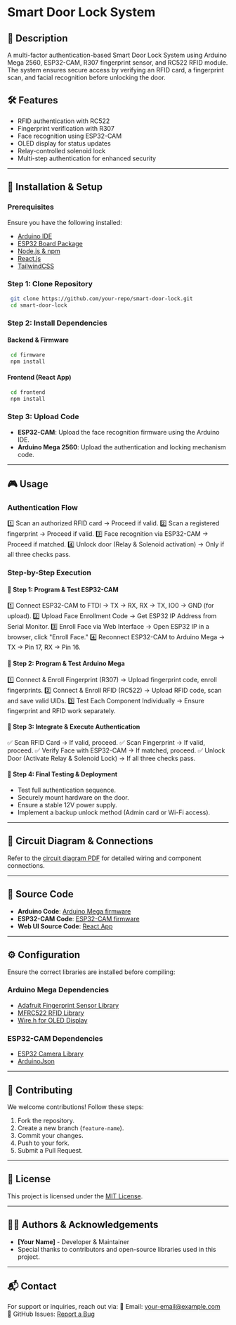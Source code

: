 # Smart Door Lock System

## 📌 Description
A multi-factor authentication-based Smart Door Lock System using Arduino Mega 2560, ESP32-CAM, R307 fingerprint sensor, and RC522 RFID module. The system ensures secure access by verifying an RFID card, a fingerprint scan, and facial recognition before unlocking the door.

## 🛠 Features
- RFID authentication with RC522
- Fingerprint verification with R307
- Face recognition using ESP32-CAM
- OLED display for status updates
- Relay-controlled solenoid lock
- Multi-step authentication for enhanced security

---

## 🚀 Installation & Setup

### Prerequisites
Ensure you have the following installed:
- [Arduino IDE](https://www.arduino.cc/en/software)
- [ESP32 Board Package](https://github.com/espressif/arduino-esp32)
- [Node.js & npm](https://nodejs.org/)
- [React.js](https://react.dev/)
- [TailwindCSS](https://tailwindcss.com/)

### Step 1: Clone Repository
```sh
 git clone https://github.com/your-repo/smart-door-lock.git
 cd smart-door-lock
```

### Step 2: Install Dependencies
#### Backend & Firmware
```sh
 cd firmware
 npm install
```
#### Frontend (React App)
```sh
 cd frontend
 npm install
```

### Step 3: Upload Code
- **ESP32-CAM**: Upload the face recognition firmware using the Arduino IDE.
- **Arduino Mega 2560**: Upload the authentication and locking mechanism code.

---

## 🎮 Usage
### Authentication Flow
1️⃣ Scan an authorized RFID card → Proceed if valid.
2️⃣ Scan a registered fingerprint → Proceed if valid.
3️⃣ Face recognition via ESP32-CAM → Proceed if matched.
4️⃣ Unlock door (Relay & Solenoid activation) → Only if all three checks pass.

### Step-by-Step Execution
#### 🔹 Step 1: Program & Test ESP32-CAM
1️⃣ Connect ESP32-CAM to FTDI → TX → RX, RX → TX, IO0 → GND (for upload).
2️⃣ Upload Face Enrollment Code → Get ESP32 IP Address from Serial Monitor.
3️⃣ Enroll Face via Web Interface → Open ESP32 IP in a browser, click "Enroll Face."
4️⃣ Reconnect ESP32-CAM to Arduino Mega → TX → Pin 17, RX → Pin 16.

#### 🔹 Step 2: Program & Test Arduino Mega
1️⃣ Connect & Enroll Fingerprint (R307) → Upload fingerprint code, enroll fingerprints.
2️⃣ Connect & Enroll RFID (RC522) → Upload RFID code, scan and save valid UIDs.
3️⃣ Test Each Component Individually → Ensure fingerprint and RFID work separately.

#### 🔹 Step 3: Integrate & Execute Authentication
✅ Scan RFID Card → If valid, proceed.
✅ Scan Fingerprint → If valid, proceed.
✅ Verify Face with ESP32-CAM → If matched, proceed.
✅ Unlock Door (Activate Relay & Solenoid Lock) → If all three checks pass.

#### 🔹 Step 4: Final Testing & Deployment
- Test full authentication sequence.
- Securely mount hardware on the door.
- Ensure a stable 12V power supply.
- Implement a backup unlock method (Admin card or Wi-Fi access).

---

## 📜 Circuit Diagram & Connections
Refer to the [circuit diagram PDF](https://github.com/your-repo/smart-door-lock/blob/main/docs/connections.pdf) for detailed wiring and component connections.

---

## 🔗 Source Code
- **Arduino Code**: [Arduino Mega firmware](https://github.com/your-repo/smart-door-lock/blob/main/firmware/arduino)
- **ESP32-CAM Code**: [ESP32-CAM firmware](https://github.com/your-repo/smart-door-lock/blob/main/firmware/esp32)
- **Web UI Source Code**: [React App](https://github.com/your-repo/smart-door-lock/blob/main/frontend)

---

## ⚙️ Configuration
Ensure the correct libraries are installed before compiling:
### Arduino Mega Dependencies
- [Adafruit Fingerprint Sensor Library](https://github.com/adafruit/Adafruit-Fingerprint-Sensor-Library)
- [MFRC522 RFID Library](https://github.com/miguelbalboa/rfid)
- [Wire.h for OLED Display](https://www.arduino.cc/en/reference/wire)

### ESP32-CAM Dependencies
- [ESP32 Camera Library](https://github.com/espressif/esp32-camera)
- [ArduinoJson](https://github.com/bblanchon/ArduinoJson)

---

## 🤝 Contributing
We welcome contributions! Follow these steps:
1. Fork the repository.
2. Create a new branch (`feature-name`).
3. Commit your changes.
4. Push to your fork.
5. Submit a Pull Request.

---

## 📝 License
This project is licensed under the [MIT License](https://opensource.org/licenses/MIT).

---

## 👨‍💻 Authors & Acknowledgements
- **[Your Name]** - Developer & Maintainer
- Special thanks to contributors and open-source libraries used in this project.

---

## 📬 Contact
For support or inquiries, reach out via:
📧 Email: your-email@example.com  
🔗 GitHub Issues: [Report a Bug](https://github.com/your-repo/smart-door-lock/issues)
